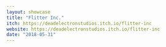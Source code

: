 ```yaml
---
layout: showcase
title: "Flitter Inc."
itch: https://deadelectronstudios.itch.io/flitter-inc
website: https://deadelectronstudios.itch.io/flitter-inc
date: "2018-05-31"
---
```

